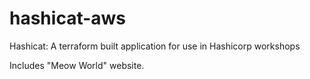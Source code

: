 # hashicat-aws
Hashicat: A terraform built application for use in Hashicorp workshops

Includes "Meow World" website. 
